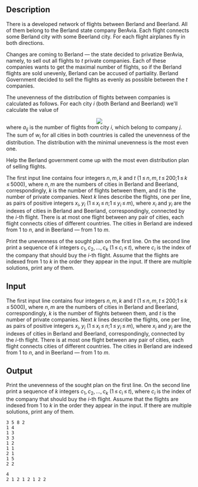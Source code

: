 ## Description

<div><p>There is a developed network of flights between Berland and Beerland. All of them belong to the Berland state company BerAvia. Each flight connects some Berland city with some Beerland city. For each flight airplanes fly in both directions.</p><p>Changes are coming to Berland — the state decided to privatize BerAvia, namely, to sell out all flights to <span class="tex-span"><i>t</i></span> private companies. Each of these companies wants to get the maximal number of flights, so if the Berland flights are sold unevenly, Berland can be accused of partiality. Berland Government decided to sell the flights as evenly as possible between the <span class="tex-span"><i>t</i></span> companies.</p><p>The <span class="tex-font-style-it">unevenness</span> of the distribution of flights between companies is calculated as follows. For each city <span class="tex-span"><i>i</i></span> (both Berland and Beerland) we'll calculate the value of </p><center class="tex-equation"><img align="middle" class="tex-formula" src="file://zzmikBQe.png" style="max-width: 100.0%;max-height: 100.0%;"></center> where <span class="tex-span"><i>a</i><sub class="lower-index"><i>ij</i></sub></span> is the number of flights from city <span class="tex-span"><i>i</i></span>, which belong to company <span class="tex-span"><i>j</i></span>. The sum of <span class="tex-span"><i>w</i><sub class="lower-index"><i>i</i></sub></span> for all cities in both countries is called the unevenness of the distribution. The distribution with the minimal unevenness is the most even one.<p>Help the Berland government come up with the most even distribution plan of selling flights.</p></div><div class="input-specification"><p>The first input line contains four integers <span class="tex-span"><i>n</i>, <i>m</i>, <i>k</i></span> and <span class="tex-span"><i>t</i></span> (<span class="tex-span">1 ≤ <i>n</i>, <i>m</i>, <i>t</i> ≤ 200;1 ≤ <i>k</i> ≤ 5000</span>), where <span class="tex-span"><i>n</i>, <i>m</i></span> are the numbers of cities in Berland and Beerland, correspondingly, <span class="tex-span"><i>k</i></span> is the number of flights between them, and <span class="tex-span"><i>t</i></span> is the number of private companies. Next <span class="tex-span"><i>k</i></span> lines describe the flights, one per line, as pairs of positive integers <span class="tex-span"><i>x</i><sub class="lower-index"><i>i</i></sub>, <i>y</i><sub class="lower-index"><i>i</i></sub></span> (<span class="tex-span">1 ≤ <i>x</i><sub class="lower-index"><i>i</i></sub> ≤ <i>n</i>;1 ≤ <i>y</i><sub class="lower-index"><i>i</i></sub> ≤ <i>m</i></span>), where <span class="tex-span"><i>x</i><sub class="lower-index"><i>i</i></sub></span> and <span class="tex-span"><i>y</i><sub class="lower-index"><i>i</i></sub></span> are the indexes of cities in Berland and Beerland, correspondingly, connected by the <span class="tex-span"><i>i</i></span>-th flight. There is at most one flight between any pair of cities, each flight connects cities of different countries. The cities in Berland are indexed from 1 to <span class="tex-span"><i>n</i></span>, and in Beerland — from 1 to <span class="tex-span"><i>m</i></span>.</p></div><div class="output-specification"><p>Print the unevenness of the sought plan on the first line. On the second line print a sequence of <span class="tex-span"><i>k</i></span> integers <span class="tex-span"><i>c</i><sub class="lower-index">1</sub>, <i>c</i><sub class="lower-index">2</sub>, ..., <i>c</i><sub class="lower-index"><i>k</i></sub></span> (<span class="tex-span">1 ≤ <i>c</i><sub class="lower-index"><i>i</i></sub> ≤ <i>t</i></span>), where <span class="tex-span"><i>c</i><sub class="lower-index"><i>i</i></sub></span> is the index of the company that should buy the <span class="tex-span"><i>i</i></span>-th flight. Assume that the flights are indexed from 1 to <span class="tex-span"><i>k</i></span> in the order they appear in the input. If there are multiple solutions, print any of them.</p></div>

## Input

<p>The first input line contains four integers <span class="tex-span"><i>n</i>, <i>m</i>, <i>k</i></span> and <span class="tex-span"><i>t</i></span> (<span class="tex-span">1 ≤ <i>n</i>, <i>m</i>, <i>t</i> ≤ 200;1 ≤ <i>k</i> ≤ 5000</span>), where <span class="tex-span"><i>n</i>, <i>m</i></span> are the numbers of cities in Berland and Beerland, correspondingly, <span class="tex-span"><i>k</i></span> is the number of flights between them, and <span class="tex-span"><i>t</i></span> is the number of private companies. Next <span class="tex-span"><i>k</i></span> lines describe the flights, one per line, as pairs of positive integers <span class="tex-span"><i>x</i><sub class="lower-index"><i>i</i></sub>, <i>y</i><sub class="lower-index"><i>i</i></sub></span> (<span class="tex-span">1 ≤ <i>x</i><sub class="lower-index"><i>i</i></sub> ≤ <i>n</i>;1 ≤ <i>y</i><sub class="lower-index"><i>i</i></sub> ≤ <i>m</i></span>), where <span class="tex-span"><i>x</i><sub class="lower-index"><i>i</i></sub></span> and <span class="tex-span"><i>y</i><sub class="lower-index"><i>i</i></sub></span> are the indexes of cities in Berland and Beerland, correspondingly, connected by the <span class="tex-span"><i>i</i></span>-th flight. There is at most one flight between any pair of cities, each flight connects cities of different countries. The cities in Berland are indexed from 1 to <span class="tex-span"><i>n</i></span>, and in Beerland — from 1 to <span class="tex-span"><i>m</i></span>.</p>

## Output

<p>Print the unevenness of the sought plan on the first line. On the second line print a sequence of <span class="tex-span"><i>k</i></span> integers <span class="tex-span"><i>c</i><sub class="lower-index">1</sub>, <i>c</i><sub class="lower-index">2</sub>, ..., <i>c</i><sub class="lower-index"><i>k</i></sub></span> (<span class="tex-span">1 ≤ <i>c</i><sub class="lower-index"><i>i</i></sub> ≤ <i>t</i></span>), where <span class="tex-span"><i>c</i><sub class="lower-index"><i>i</i></sub></span> is the index of the company that should buy the <span class="tex-span"><i>i</i></span>-th flight. Assume that the flights are indexed from 1 to <span class="tex-span"><i>k</i></span> in the order they appear in the input. If there are multiple solutions, print any of them.</p>





```input1
3 5 8 2
1 4
1 3
3 3
1 2
1 1
2 1
1 5
2 2

```




```output1
4
2 1 2 1 2 1 2 2
```


